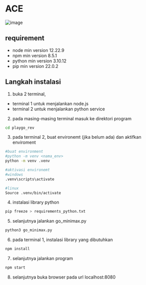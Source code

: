 # ACE

![image](https://github.com/user-attachments/assets/b563661b-0ea2-4e81-9ff9-28f8684d8440)

## requirement
- node min version 12.22.9
- npm min version 8.5.1
- python min version 3.10.12
- pip min version 22.0.2

## Langkah instalasi

1. buka 2 terminal,
  - terminal 1 untuk menjalankan node.js 
  - terminal 2 untuk menjalankan python service
    
2. pada masing-masing terminal masuk ke direktori program

```bash
cd playgo_rev
```

3. pada terminal 2, buat environemt (jika belum ada) dan aktifkan enviroment

```bash
#buat environment
#python -m venv <nama_env>
python -m venv .venv

#aktivasi environemt
#windows
.venv\scripts\activate

#linux
Source .venv/bin/activate
```

4. instalasi library python
```bash
pip freeze > requirements_python.txt
```
5. selanjutnya jalankan go_minimax.py
```python
python3 go_minimax.py
```
6.  pada terminal 1, instalasi library yang dibutuhkan
```bash
npm install
```
7.  selanjutnya jalankan program
```bash
npm start
```
8. selanjutnya buka browser pada url localhost:8080 
   
